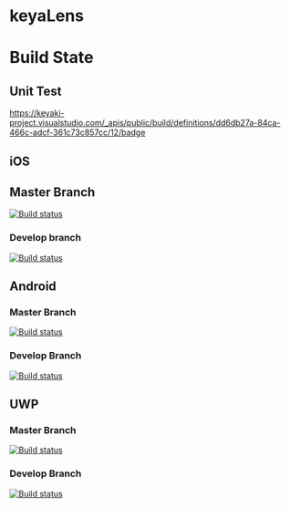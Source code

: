 # keyaLens

# Build State

## Unit Test

https://keyaki-project.visualstudio.com/_apis/public/build/definitions/dd6db27a-84ca-466c-adcf-361c73c857cc/12/badge

## iOS

## Master Branch

[![Build status](https://build.mobile.azure.com/v0.1/apps/74c856f3-dfc4-4d91-9453-3600e83d35ed/branches/master/badge)](https://mobile.azure.com)

### Develop branch

[![Build status](https://build.mobile.azure.com/v0.1/apps/74c856f3-dfc4-4d91-9453-3600e83d35ed/branches/Develop/badge)](https://mobile.azure.com)

## Android

### Master Branch

[![Build status](https://build.mobile.azure.com/v0.1/apps/2abc6ef2-e185-4f0c-aea4-924b34b3ab1f/branches/Develop/badge)](https://mobile.azure.com)

### Develop Branch

[![Build status](https://build.mobile.azure.com/v0.1/apps/74c856f3-dfc4-4d91-9453-3600e83d35ed/branches/Develop/badge)](https://mobile.azure.com)

## UWP

### Master Branch

[![Build status](https://build.mobile.azure.com/v0.1/apps/3943504c-b5a1-478f-9f2c-31b21f9e185a/branches/master/badge)](https://mobile.azure.com)

### Develop Branch

[![Build status](https://build.mobile.azure.com/v0.1/apps/3943504c-b5a1-478f-9f2c-31b21f9e185a/branches/Develop/badge)](https://mobile.azure.com)
